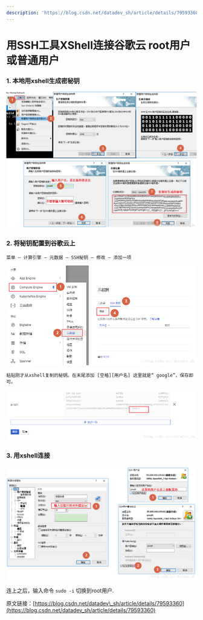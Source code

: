 ```yaml
---
description: 'https://blog.csdn.net/datadev_sh/article/details/79593360'
---
```


# 用SSH工具XShell连接谷歌云 root用户或普通用户

### 1. 本地用xshell生成密秘钥

![](../.gitbook/assets/20181102133916666.png)

### 2. 将秘钥配置到谷歌云上

```text
菜单 — 计算引擎 — 元数据 — SSH秘钥 — 修改 — 添加一项
```

![](../.gitbook/assets/20180317162437733.png)

```text
粘贴刚才从xshell复制的秘钥。在末尾添加 [空格][用户名] 这里就是“ google”，保存即可。
```

![](../.gitbook/assets/20180317162715437.png)

### 3. 用xshell连接

![](../.gitbook/assets/20180317163239877.png)

连上之后，输入命令 `sudo -i` 切换到root用户. 

原文链接：[https://blog.csdn.net/datadev\_sh/article/details/79593360](https://blog.csdn.net/datadev_sh/article/details/79593360)

